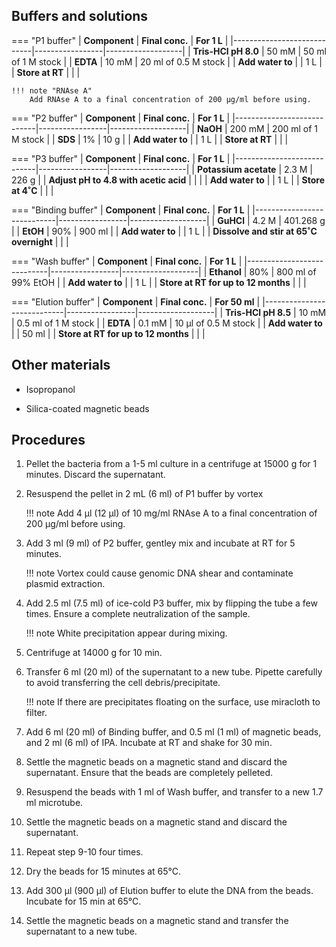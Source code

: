 ## **Buffers and solutions**
=== "P1 buffer"
    | **Component**              | **Final conc.** | **For 1 L**       |
    |----------------------------|-----------------|-------------------|
    | **Tris-HCl pH 8.0**        | 50 mM           | 50 ml of 1 M stock |
    | **EDTA**                   | 10 mM           | 20 ml of 0.5 M stock |
    | **Add water to**           |                 | 1 L               |
    | **Store at RT** |       |                   |

    !!! note "RNAse A"
        Add RNAse A to a final concentration of 200 μg/ml before using.

=== "P2 buffer"
    | **Component**              | **Final conc.** | **For 1 L**       |
    |----------------------------|-----------------|-------------------|
    | **NaOH**                   | 200 mM          | 200 ml of 1 M stock |
    | **SDS**                    | 1%              | 10 g              |
    | **Add water to**           |                 | 1 L               |
    | **Store at RT** |        |                   |

=== "P3 buffer"
    | **Component**              | **Final conc.** | **For 1 L**       |
    |----------------------------|-----------------|-------------------|
    | **Potassium acetate**      | 2.3 M           | 226 g             |
    | **Adjust pH to 4.8 with acetic acid** |       |                   |
    | **Add water to**           |                 | 1 L               |
    | **Store at 4˚C** |        |                   |

=== "Binding buffer"
    | **Component**              | **Final conc.** | **For 1 L**       |
    |----------------------------|-----------------|-------------------|
    | **GuHCl**                  | 4.2 M           | 401.268 g         |
    | **EtOH**                   | 90%             | 900 ml            |
    | **Add water to**           |                 | 1 L               |
    | **Dissolve and stir at 65˚C overnight** |    |                   |

=== "Wash buffer"
    | **Component**              | **Final conc.** | **For 1 L**       |
    |----------------------------|-----------------|-------------------|
    | **Ethanol**                | 80%             | 800 ml of 99% EtOH |
    | **Add water to**           |                 | 1 L               |
    | **Store at RT for up to 12 months** |        |                   |

=== "Elution buffer"
    | **Component**              | **Final conc.** | **For 50 ml**     |
    |----------------------------|-----------------|-------------------|
    | **Tris-HCl pH 8.5**        | 10 mM           | 0.5 ml of 1 M stock |
    | **EDTA**                   | 0.1 mM          | 10 μl of 0.5 M stock |
    | **Add water to**           |                 | 50 ml             |
    | **Store at RT for up to 12 months** |        |                   |

## **Other materials**

* Isopropanol

* Silica-coated magnetic beads

## **Procedures**

1. Pellet the bacteria from a 1-5 ml culture in a centrifuge at 15000 g for 1 minutes. Discard the supernatant. 

2. Resuspend the pellet in 2 mL (6 ml) of P1 buffer by vortex

    !!! note
        Add 4 μl (12 µl) of 10 mg/ml RNAse A to a final concentration of 200 μg/ml before using.

3. Add 3 ml (9 ml) of P2 buffer, gentley mix and incubate at RT for 5 minutes.

    !!! note
        Vortex could cause genomic DNA shear and contaminate plasmid extraction.

4. Add 2.5 ml (7.5 ml) of ice-cold P3 buffer, mix by flipping the tube a few times. Ensure a complete neutralization of the sample.

    !!! note
        White precipitation appear during mixing.

5. Centrifuge at 14000 g for 10 min.

6. Transfer 6 ml (20 ml) of the supernatant to a new tube. Pipette carefully to avoid transferring the cell debris/precipitate.

    !!! note
        If there are precipitates floating on the surface, use miracloth to filter.

7. Add 6 ml (20 ml) of Binding buffer, and 0.5 ml (1 ml) of magnetic beads, and 2 ml (6 ml) of IPA. Incubate at RT and shake for 30 min.

8. Settle the magnetic beads on a magnetic stand and discard the supernatant. Ensure that the beads are completely pelleted.

9. Resuspend the beads with 1 ml of Wash buffer, and transfer to a new 1.7 ml microtube.

10. Settle the magnetic beads on a magnetic stand and discard the supernatant.

11. Repeat step 9-10 four times.

12. Dry the beads for 15 minutes at 65°C.

13. Add 300 μl (900 µl) of Elution buffer to elute the DNA from the beads. Incubate for 15 min at 65°C.

14. Settle the magnetic beads on a magnetic stand and transfer the supernatant to a new tube.